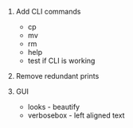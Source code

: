 1. Add CLI commands
    * cp
    * mv
    * rm
    * help
    * test if CLI is working

2. Remove redundant prints

3. GUI
    * looks - beautify
    * verbosebox - left aligned text